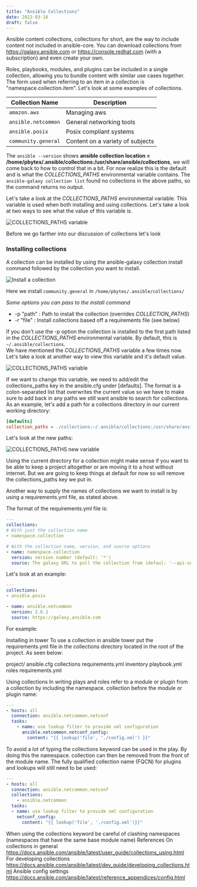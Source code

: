 ```yaml
---
title: "Ansible Collections"
date: 2022-03-16
draft: false
---
```


Ansible content collections, collections for short, are the way to include content not included in ansible-core. You can download collections from  https://galaxy.ansible.com or https://console.redhat.com (with a subscription) and even create your own.  

Roles, playbooks, modules, and plugins can be included in a single collection, allowing you to bundle content with similar use cases together. The form used when referring to an item in a collection is "namespace.collection.item". Let's look at some examples of collections.

| Collection Name         | Description                          |
|-------------------------|--------------------------------------|
| ```amazon.aws```        | Managing aws                         |
| ```ansible.netcommon``` | General networking tools             |
| ```ansible.posix```     | Posix compliant systems              |
| ```community.general``` | Content on a variety of subjects     |

The `ansible --version` shows **ansible collection location = /home/pbytes/.ansible/collections:/usr/share/ansible/collections**, we will come back to how to control that in a bit. For now realize this is the default and is what the *COLLECTIONS_PATHS* environmental variable contains.
The `ansible-galaxy collection list` found no collections in the above paths, so the command returns no output. 

Let's take a look at the *COLLECTIONS_PATHS* environmental variable. This variable is used when both installing and using collections. Let's take a look at two ways to see what the value of this variable is.

![COLLECTIONS_PATHS variable](/images/collections_paths_var.png)

Before we go farther into our discussion of collections let's look 
### Installing collections

A collection can be installed by using the ansible-galaxy collection install command followed by the collection you want to install.

![Install a collection](/images/install_collection.png)

Here we install `community.general` in `/home/pbytes/.ansible/collections/`

*Some options you can pass to the install command*  

- -p "path" : Path to install the collection (overrides *COLLECTION_PATHS*)   
- -r "file" : Install collections based off a requirements file (see below) 

If you don't use the -p option the collection is installed to the first path listed in the *COLLECTIONS_PATHS* environmental variable. By default, this is `~/.ansible/collections`.  
We have mentioned the *COLLECTIONS_PATHS* variable a few times now. Let's take a look at another way to view this variable and it's default value.

![COLLECTIONS_PATHS variable](/images/collections_paths_var.png)

If we want to change this variable, we need to add/edit the collections_paths key in the ansible.cfg under [defaults]. The format is a colon-separated list that overwrites the current value so we have to make sure to add back in any paths we still want ansible to search for collections. As an example, let's add a path for a collections directory in our current working directory:

```ini
[defaults]
collection_paths = ./collections:~/.ansible/collections:/usr/share/ansible/collections
```

Let's look at the new paths:

![COLLECTIONS_PATHS new variable](/images/new_collections_paths_var.png)

Using the current directory for a collection might make sense if you want to be able to keep a project altogether or are moving it to a host without internet. But we are going to keep things at default for now so will remove the collections_paths key we put in.

Another way to supply the names of collections we want to install is by using a requirements.yml file, as stated above. 

The format of the requirements.yml file is:

```yaml
---
collections:
# With just the collection name
- namespace.collection

# With the collection name, version, and source options
- name: namespace.collection
  version: version number (default: '*')
  source: The galaxy URL to pull the collection from (defaul: '--api-server' from cli)
```

Let's look at an example:

```yaml
---
collections:
- ansible.posix

- name: ansible.netcommon
  version: 2.6.1
  source: https://galaxy.ansible.com
```

For example:

Installing in tower
To use a collection in ansible tower put the requirements.yml file in the collections directory located in
the root of the project. As seen below:

project/
ansible.cfg
collections
requirements.yml
inventory
playbook.yml
roles
requirements.yml

Using collections
In writing plays and roles refer to a module or plugin from a collection by including the namespace.
collection before the module or plugin name:

```yaml
---
- hosts: all
  connection: ansible.netcommon.netconf
  tasks:
    - name: use lookup filter to provide xml configuration
      ansible.netcommon.netconf_config:
        content: "{{ lookup('file', './config.xml') }}"
```

To avoid a lot of typing the collections keyword can be used in the play. By doing this the namespace.
collection can then be removed from the front of the module name. The fully qualified collection
name (FQCN) for plugins and lookups will still need to be used:

```yaml
---
- hosts: all
  connection: ansible.netcommon.netconf
  collections:
    - ansible.netcommon
  tasks:
  - name: use lookup filter to provide xml configuration
    netconf_config:
      content: "{{ lookup('file', './config.xml')}}"
```

When using the collections keyword be careful of clashing namespaces (namespaces that have the
same base module name)
References
On collections in general
https://docs.ansible.com/ansible/latest/user_guide/collections_using.html
For developing collections
https://docs.ansible.com/ansible/latest/dev_guide/developing_collections.html
Ansible config settings
https://docs.ansible.com/ansible/latest/reference_appendices/config.html